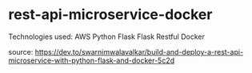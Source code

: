 # rest-api-microservice-docker

Technologies used:
AWS
Python
Flask
Flask Restful
Docker



source: https://dev.to/swarnimwalavalkar/build-and-deploy-a-rest-api-microservice-with-python-flask-and-docker-5c2d
